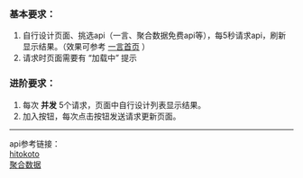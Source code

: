 ### 基本要求：  

1. 自行设计页面、挑选api（一言、聚合数据免费api等），每5秒请求api，刷新显示结果。（效果可参考 [一言首页](https://hitokoto.cn/) ）  
2. 请求时页面需要有 “加载中” 提示

### 进阶要求：

1. 每次 **并发** 5个请求，页面中自行设计列表显示结果。  
2. 加入按钮，每次点击按钮发送请求更新页面。

---

api参考链接：  
[hitokoto](https://developer.hitokoto.cn/sentence/)  
[聚合数据](https://www.juhe.cn/docs?bd_vid=10916644061516599895)

